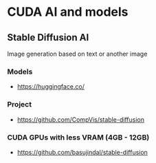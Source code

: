 # CUDA AI and models

## Stable Diffusion AI
Image generation based on text or another image
### Models
* https://huggingface.co/

### Project 
* https://github.com/CompVis/stable-diffusion

### CUDA GPUs with less VRAM (4GB - 12GB)
* https://github.com/basujindal/stable-diffusion


